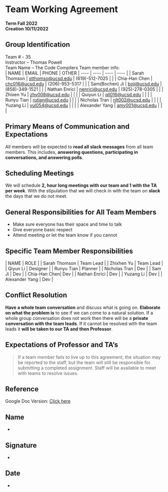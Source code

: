 # Team Working Agreement
**Term Fall 2022**  
**Creation 10/11/2022**

## Group Identification
Team # - 35  
Instructor – Thomas Powell  
Team Name – The Code Compilers
Team member info:  
| NAME | EMAIL | PHONE | OTHER
| ---- | ---- | ---- | ---- |
| Sarah Thomson | [stthomso@ucsd.edu](stthomso@ucsd.edu) | (619)-512-7025 | |
| Chia-Han Chen | [chc016@ucsd.edu](chc016@ucsd.edu) | (206)-953-5317 | |
| Sam(Bochen) Ji | [boji@ucsd.edu](boji@ucsd.edu) | (858)-349-1521 | |
| Nathan Enrici | [nenrici@ucsd.edu](nenrici@ucsd.edu) | (925)-278-0305 | |
| Zhixen Yu | [zhy008@ucsd.edu](zhy008@ucsd.edu) | | |
| Quiyun Li | [qil016@ucsd.edu](qil016@ucsd.edu) | | |
| Runyu Tian | [rutian@ucsd.edu](rutian@ucsd.edu) | | |
| Nicholas Tran | [nlt002@ucsd.edu](nlt002@ucsd.edu) | | |
| Yuzang Li | [yul054@ucsd.edu](yul054@ucsd.edu) | | |
| Alexander Yang | [amy001@ucsd.edu](amy001@ucsd.edu) | | |

## Primary Means of Communication and Expectations
All members will be expected to **read all slack messages** from all team members. This includes, **answering questions, participating in conversations, and answering polls**.

## Scheduling Meetings
We will schedule **2, hour long meetings with our team and 1 with the TA per week**. With the stipulation that we will check in with the team on **slack** the days that we do not meet. 

## General Responsibilities for All Team Members
- Make sure everyone has their space and time to talk
- Give everyone basic respect
- Attend meeting or let the team know if you cannot

## Specific Team Member Responsibilities
| NAME | ROLE |
| Sarah Thomson | Team Lead |
| Zhixhen Yu | Team Lead |
| Qiyun Li | Designer |
| Runyu Tian | Planner |
| Nicholas Tran | Dev |
| Sam Ji | Dev |
| Chia-Han Chen| Dev |
| Nathan Enrici | Dev |
| Yuzang Li | Dev |
| Alexander Yang | Dev |

## Conflict Resolution
**Have a whole team conversation** and discuss what is going on. **Elaborate on what the problem is** to see if we can come to a natural solution. If a whole group conversation does not work then there will be a **private conversation with the team leads**. If it cannot be resolved with the team leads it **will be taken to our TA and then Professor**.

## Expectations of Professor and TA’s
> If a team member fails to live up to this agreement, the situation may be reported to the staff, but the team will still be responsible for submitting a completed assignment. Staff will be available to meet with teams to resolve issues.

## Reference
Google Doc Version: [Click here](https://docs.google.com/document/d/1iYxOyPoopHoAeEFMpbMH0u2MPdNPgqWqGOEqK0EE1PQ/edit#)

## Name
*
## Signature
*
## Date
*
